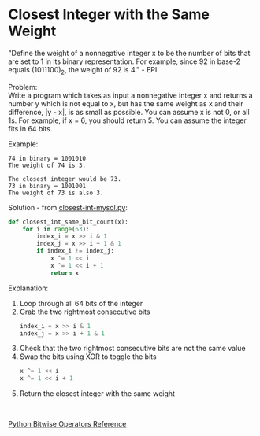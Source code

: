 # Closest Integer with the Same Weight

"Define the weight of a nonnegative integer x to be the number of bits that are set to 1 in its binary representation. For example, since 92 in base-2 equals (1011100)<sub>2</sub>, the weight of 92 is 4." - EPI  
  
Problem:  
Write a program which takes as input a nonnegative integer x and returns a number y which is not equal to x, but has the same weight as x and their difference, |y - x|, is as small as possible. You can assume x is not 0, or all 1s. For example, if x = 6, you should return 5. You can assume the integer fits in 64 bits.  
  
Example:    
```
74 in binary = 1001010
The weight of 74 is 3.

The closest integer would be 73.
73 in binary = 1001001
The weight of 73 is also 3.
```  
  
Solution - from [closest-int-mysol.py](closest-int-mysol.py):  
```python
def closest_int_same_bit_count(x):
    for i in range(63):
        index_i = x >> i & 1
        index_j = x >> i + 1 & 1
        if index_i != index_j:
            x ^= 1 << i
            x ^= 1 << i + 1
            return x
```  
  
Explanation:  
1. Loop through all 64 bits of the integer  
2. Grab the two rightmost consecutive bits  
    ```python
    index_i = x >> i & 1
    index_j = x >> i + 1 & 1
    ```  
3. Check that the two rightmost consecutive bits are not the same value  
4. Swap the bits using XOR to toggle the bits  
    ```python
    x ^= 1 << i
    x ^= 1 << i + 1
    ```  
5. Return the closest integer with the same weight  
  
</br>  
  
[Python Bitwise Operators Reference](https://www.tutorialspoint.com/python/bitwise_operators_example.htm)